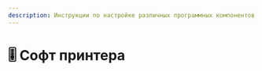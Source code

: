 ```yaml
---
description: Инструкции по настройке различных программных компонентов
---
```


# 🎚️ Софт принтера

